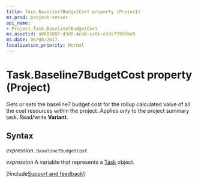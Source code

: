 ```yaml
---
title: Task.Baseline7BudgetCost property (Project)
ms.prod: project-server
api_name:
- Project.Task.Baseline7BudgetCost
ms.assetid: a9685887-d3d0-4ce8-cc0b-efdc77956be8
ms.date: 06/08/2017
localization_priority: Normal
---
```



# Task.Baseline7BudgetCost property (Project)

Gets or sets the baseline7 budget cost for the rollup calculated value of all the cost resources within the project. Applies only to the project summary task. Read/write  **Variant**.


## Syntax

_expression_. `Baseline7BudgetCost`

_expression_ A variable that represents a [Task](./Project.Task.md) object.

[!include[Support and feedback](~/includes/feedback-boilerplate.md)]